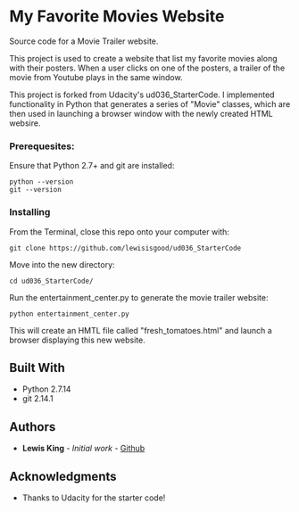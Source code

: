 # My Favorite Movies Website
Source code for a Movie Trailer website.

This project is used to create a website that list my favorite movies along with their posters. When a user clicks on one of the posters, a trailer of the movie from Youtube plays in the same window.

This project is forked from Udacity's ud036_StarterCode. I implemented functionality in Python that generates a series of "Movie" classes, which are then used in launching a browser window with the newly created HTML websire.


### Prerequesites:
Ensure that Python 2.7+ and git are installed:
```
python --version
git --version
```


### Installing

From the Terminal, close this repo onto your computer with:

```
git clone https://github.com/lewisisgood/ud036_StarterCode
```

Move into the new directory:

```
cd ud036_StarterCode/
```

Run the entertainment_center.py to generate the movie trailer website:

```
python entertainment_center.py
```

This will create an HMTL file called "fresh_tomatoes.html" and launch a browser displaying this new website.


## Built With

* Python 2.7.14
* git 2.14.1

## Authors

* **Lewis King** - *Initial work* - [Github](https://github.com/lewisisgood)

## Acknowledgments

* Thanks to Udacity for the starter code!